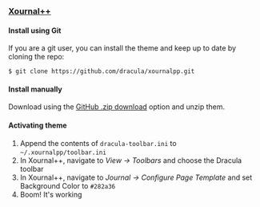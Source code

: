 ### [Xournal++](https://xournalpp.github.io)

#### Install using Git

If you are a git user, you can install the theme and keep up to date by cloning the repo:

    $ git clone https://github.com/dracula/xournalpp.git

#### Install manually

Download using the [GitHub .zip download](https://github.com/dracula/xournalpp/archive/master.zip) option and unzip them.

#### Activating theme

1. Append the contents of `dracula-toolbar.ini` to `~/.xournalpp/toolbar.ini`
2. In Xournal++, navigate to *View -> Toolbars* and choose the Dracula toolbar
3. In Xournal++, navigate to *Journal -> Configure Page Template* and set Background Color to `#282a36`
4. Boom! It's working
